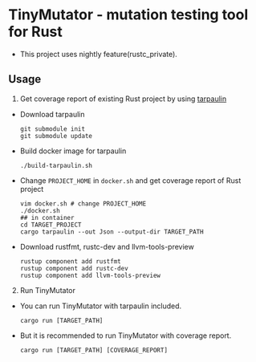 # TinyMutator - mutation testing tool for Rust

- This project uses nightly feature(rustc_private).

## Usage

1. Get coverage report of existing Rust project by using [tarpaulin](https://github.com/xd009642/tarpaulin)
  - Download tarpaulin

    ```
    git submodule init
    git submodule update
    ```

  - Build docker image for tarpaulin

    ```
    ./build-tarpaulin.sh
    ```

  - Change `PROJECT_HOME` in `docker.sh` and get coverage report of Rust project

    ```
    vim docker.sh # change PROJECT_HOME
    ./docker.sh
    ## in container
    cd TARGET_PROJECT
    cargo tarpaulin --out Json --output-dir TARGET_PATH
    ```
  
  - Download rustfmt, rustc-dev and llvm-tools-preview

    ```
    rustup component add rustfmt
    rustup component add rustc-dev
    rustup component add llvm-tools-preview
    ```
  
2. Run TinyMutator
  - You can run TinyMutator with tarpaulin included.
  
    ```
    cargo run [TARGET_PATH]
    ```

  - But it is recommended to run TinyMutator with coverage report.

    ```
    cargo run [TARGET_PATH] [COVERAGE_REPORT]
    ```
